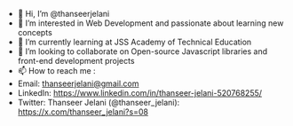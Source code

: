 - 👋 Hi, I’m @thanseerjelani
- 👀 I’m interested in Web Development and passionate about learning new concepts
- 🌱 I’m currently learning at JSS Academy of Technical Education
- 💞️ I’m looking to collaborate on Open-source Javascript libraries and front-end development projects
- 📫 How to reach me :
- Email: thanseerjelani@gmail.com
- LinkedIn: https://www.linkedin.com/in/thanseer-jelani-520768255/
- Twitter: Thanseer Jelani (@thanseer_jelani): https://x.com/thanseer_jelani?s=08

<!---
thanseerjelani/thanseerjelani is a ✨ special ✨ repository because its `README.md` (this file) appears on your GitHub profile.
You can click the Preview link to take a look at your changes.
--->
